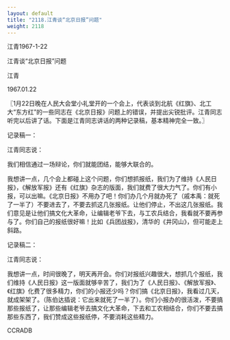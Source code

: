 ```yaml
---
layout: default
title: "2118.江青谈“北京日报”问题"
weight: 2118
---
```


江青1967-1-22

江青谈“北京日报”问题

江青

1967.01.22

〖1月22日晚在人民大会堂小礼堂开的一个会上，代表谈到北航《红旗》、北工大“东方红”的一些同志在《北京日报》问题上的错误，并提出尖锐批评。江青同志听完以后讲了话。下面是江青同志讲话的两种记录稿，基本精神完全一致。〗

记录稿一：

江青同志说：

我们相信通过一场辩论，你们就能团结，能够大联合的。

我想讲一点，几个会上都碰上这个问题，你们想抓报纸，我们为了维持《人民日报》，《解放军报》还有《红旗》杂志的版面，我们就费了很大力气了。你们有小报，可以出嘛。《北京日报》不用办了吧！你们办几个月就办死了（戚本禹：就死了一半了）不要进去了，不要去抓这几张报纸。让他们停止，不出这几张报纸。我们意见是让他们搞文化大革命，让编辑老爷下去，与工农兵结合，我看就不要再参与了。你们自己的报纸很好嘛！比如《兵团战报》，清华的《井冈山》，但可能走上斜路。

记录稿二：

江青同志说：

我想讲一点，时间很晚了，明天再开会。你们对报纸兴趣很大，想抓几个报纸，我们维持《人民日报》这一版面就够辛苦了，我们为了《人民日报》、《解放军报》、《红旗》化费了很多精力，你们的小报还少吗？你们搞《北京日报》，我看过几天，就成架架了。（陈伯达插说：它出来就死了一半了）。你们小报办的很活泼，不要搞那些报纸了，让那些编辑老爷去搞文化大革命，下去和工农相结合，你们不要去搞那些东西了，我们赞成这些报纸停，不要消耗这些精力。

CCRADB

